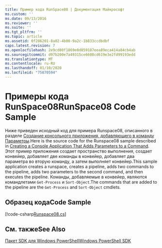 ```yaml
---
title: Пример кода RunSpace08 | Документация Майкрософт
ms.custom: ''
ms.date: 09/13/2016
ms.reviewer: ''
ms.suite: ''
ms.tgt_pltfrm: ''
ms.topic: article
ms.assetid: 0f286201-8a02-4b00-9a2c-1b833ccdbdbf
caps.latest.revision: 7
ms.openlocfilehash: 2e9cd80f1869e0d859187eea89eca414a84cb4ab
ms.sourcegitcommit: d97b200e7a49315ce6608cd619e3e2fd99193edd
ms.translationtype: MT
ms.contentlocale: ru-RU
ms.lasthandoff: 01/10/2020
ms.locfileid: "75870594"
---
```

# <a name="runspace08-code-sample"></a><span data-ttu-id="7a3c6-102">Примеры кода RunSpace08</span><span class="sxs-lookup"><span data-stu-id="7a3c6-102">RunSpace08 Code Sample</span></span>

<span data-ttu-id="7a3c6-103">Ниже приведен исходный код для примера Runspace08, описанного в разделе [Создание консольного приложения, добавляющего в команду Параметры](https://msdn.microsoft.com/848b2b46-60f1-4a86-b448-cfc7c0cccfba).</span><span class="sxs-lookup"><span data-stu-id="7a3c6-103">Here is the source code for the Runspace08 sample described in [Creating a Console Application That Adds Parameters to a Command](https://msdn.microsoft.com/848b2b46-60f1-4a86-b448-cfc7c0cccfba).</span></span>
<span data-ttu-id="7a3c6-104">Этот пример приложения создает пространство выполнения, создает конвейер, добавляет две команды в конвейер, добавляет два параметра во вторую команду, а затем выполняет конвейер.</span><span class="sxs-lookup"><span data-stu-id="7a3c6-104">This sample application creates a runspace, creates a pipeline, adds two commands to the pipeline, adds two parameters to the second command, and then executes the pipeline.</span></span> <span data-ttu-id="7a3c6-105">Команды, добавляемые в конвейер, являются командлетами `Get-Process` и `Sort-Object`.</span><span class="sxs-lookup"><span data-stu-id="7a3c6-105">The commands that are added to the pipeline are the `Get-Process` and `Sort-Object` cmdlets.</span></span>

## <a name="code-sample"></a><span data-ttu-id="7a3c6-106">Образец кода</span><span class="sxs-lookup"><span data-stu-id="7a3c6-106">Code Sample</span></span>

[!code-csharp[Runspace08.cs](../../../../powershell-sdk-samples/SDK-2.0/csharp/Runspace08/Runspace08.cs#L11-L86 "Runspace08.cs")]

## <a name="see-also"></a><span data-ttu-id="7a3c6-107">См. также</span><span class="sxs-lookup"><span data-stu-id="7a3c6-107">See Also</span></span>

[<span data-ttu-id="7a3c6-108">Пакет SDK для Windows PowerShell</span><span class="sxs-lookup"><span data-stu-id="7a3c6-108">Windows PowerShell SDK</span></span>](../windows-powershell-reference.md)
